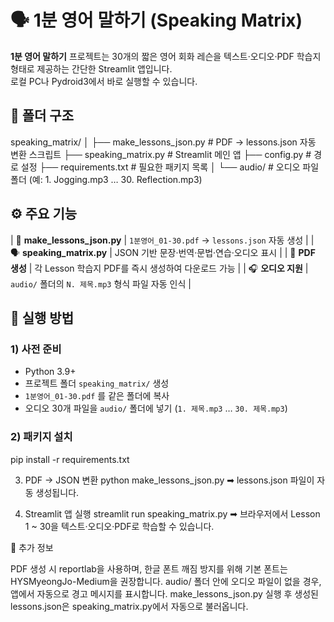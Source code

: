

# 🗣 1분 영어 말하기 (Speaking Matrix)

**1분 영어 말하기** 프로젝트는 30개의 짧은 영어 회화 레슨을
텍스트·오디오·PDF 학습지 형태로 제공하는 간단한 Streamlit 앱입니다.  
로컬 PC나 Pydroid3에서 바로 실행할 수 있습니다.


## 📁 폴더 구조

speaking_matrix/
│
├── make_lessons_json.py # PDF → lessons.json 자동 변환 스크립트
├── speaking_matrix.py # Streamlit 메인 앱
├── config.py # 경로 설정
├── requirements.txt # 필요한 패키지 목록
│
└── audio/ # 오디오 파일 폴더 (예: 1. Jogging.mp3 … 30. Reflection.mp3)



## ⚙️ 주요 기능

| 📄 **make_lessons_json.py** | `1분영어_01-30.pdf` → `lessons.json` 자동 생성 |
| 🗣 **speaking_matrix.py** | JSON 기반 문장·번역·문법·연습·오디오 표시 |
| 📘 **PDF 생성**  | 각 Lesson 학습지 PDF를 즉시 생성하여 다운로드 가능 |
| 🎧 **오디오 지원** | `audio/` 폴더의 `N. 제목.mp3` 형식 파일 자동 인식 |


## 🚀 실행 방법

### 1) 사전 준비
- Python 3.9+
- 프로젝트 폴더 `speaking_matrix/` 생성
- `1분영어_01-30.pdf` 를 같은 폴더에 복사
- 오디오 30개 파일을 `audio/` 폴더에 넣기 (`1. 제목.mp3` … `30. 제목.mp3`)


### 2) 패키지 설치
pip install -r requirements.txt

3) PDF → JSON 변환
python make_lessons_json.py
➡ lessons.json 파일이 자동 생성됩니다.

4) Streamlit 앱 실행
streamlit run speaking_matrix.py
➡ 브라우저에서 Lesson 1 ~ 30을 텍스트·오디오·PDF로 학습할 수 있습니다.


🧩 추가 정보

PDF 생성 시 reportlab을 사용하며, 한글 폰트 깨짐 방지를 위해 기본 폰트는 HYSMyeongJo-Medium을 권장합니다.
audio/ 폴더 안에 오디오 파일이 없을 경우, 앱에서 자동으로 경고 메시지를 표시합니다.
make_lessons_json.py 실행 후 생성된 lessons.json은 speaking_matrix.py에서 자동으로 불러옵니다.




